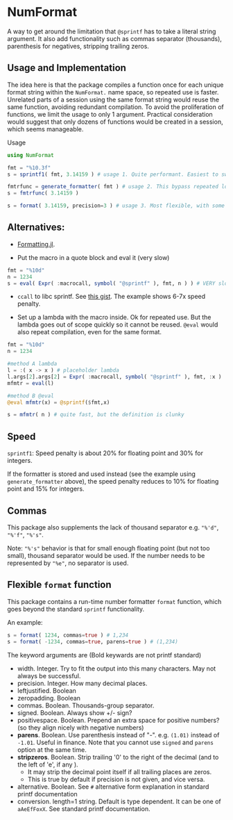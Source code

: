 # NumFormat

A way to get around the limitation that `@sprintf` has to take a literal string argument.
It also add functionality such as commas separator (thousands), parenthesis for negatives, 
stripping trailing zeros.

## Usage and Implementation

The idea here is that the package compiles a function once for each unique
format string within the `NumFormat.` name space, so repeated use is faster.
Unrelated parts of a session using the same format string would reuse the same
function, avoiding redundant compilation. To avoid the proliferation of
functions, we limit the usage to only 1 argument. Practical consideration
would suggest that only dozens of functions would be created in a session, which
seems manageable.

Usage
```julia
using NumFormat

fmt = "%10.3f"
s = sprintf1( fmt, 3.14159 ) # usage 1. Quite performant. Easiest to switch to.

fmtrfunc = generate_formatter( fmt ) # usage 2. This bypass repeated lookup of cached function. Most performant.
s = fmtrfunc( 3.14159 )

s = format( 3.14159, precision=3 ) # usage 3. Most flexible, with some non-printf options. Least performant.
```

## Alternatives:

* [Formatting.jl](https://github.com/lindahua/Formatting.jl).

* Put the macro in a quote block and eval it (very slow)
```julia
fmt = "%10d"
n = 1234
s = eval( Expr( :macrocall, symbol( "@sprintf" ), fmt, n ) ) # VERY slow
```
* `ccall` to libc sprintf. See [this gist](https://gist.github.com/dpo/11000433). The
example shows 6-7x speed penalty.

* Set up a lambda with the macro inside. Ok for repeated use. But the lambda
goes out of scope quickly so it cannot be reused. `@eval` would also repeat
compilation, even for the same format.
```julia
fmt = "%10d"
n = 1234

#method A lambda
l = :( x -> x ) # placeholder lambda
l.args[2].args[2] = Expr( :macrocall, symbol( "@sprintf" ), fmt, :x )
mfmtr = eval(l)

#method B @eval
@eval mfmtr(x) = @sprintf($fmt,x)

s = mfmtr( n ) # quite fast, but the definition is clunky
```

## Speed

`sprintf1`: Speed penalty is about 20% for floating point and 30% for integers.

If the formatter is stored and used instead (see the example using `generate_formatter` above),
the speed penalty reduces to 10% for floating point and 15% for integers.

## Commas

This package also supplements the lack of thousand separator e.g. `"%'d"`, `"%'f"`, `"%'s"`.

Note: `"%'s"` behavior is that for small enough floating point (but not too small),
thousand separator would be used. If the number needs to be represented by `"%e"`, no
separator is used.

## Flexible `format` function

This package contains a run-time number formatter `format` function, which goes beyond
the standard `sprintf` functionality.

An example:
```julia
s = format( 1234, commas=true ) # 1,234
s = format( -1234, commas=true, parens=true ) # (1,234)
```

The keyword arguments are (Bold keywards are not printf standard)

* width. Integer. Try to fit the output into this many characters. May not always be successful.
* precision. Integer. How many decimal places.
* leftjustified. Boolean
* zeropadding. Boolean
* commas. Boolean. Thousands-group separator.
* signed. Boolean. Always show +/- sign?
* positivespace. Boolean. Prepend an extra space for positive numbers? (so they align nicely with negative numbers)
* **parens**. Boolean. Use parenthesis instead of "-". e.g. `(1.01)` instead of `-1.01`. Useful in finance. Note that
  you cannot use `signed` and `parens` option at the same time.
* **stripzeros**. Boolean. Strip trailing '0' to the right of the decimal (and to the left of 'e', if any ).
   * It may strip the decimal point itself if all trailing places are zeros.
   * This is true by default if precision is not given, and vice versa.
* alternative. Boolean. See `#` alternative form explanation in standard printf documentation
* conversion. length=1 string. Default is type dependent. It can be one of `aAeEfFoxX`. See standard
  printf documentation.
